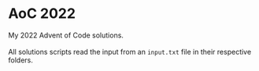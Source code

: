 # AoC 2022
My 2022 Advent of Code solutions.<br>
<br>
All solutions scripts read the input from an `input.txt` file in their respective folders.
